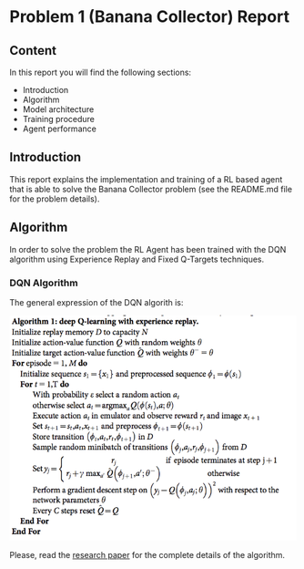 # Problem 1 (Banana Collector) Report

## Content

In this report you will find the following sections:

* Introduction
* Algorithm
* Model architecture
* Training procedure
* Agent performance

## Introduction

This report explains the implementation and training of a RL based agent that is able to solve the Banana Collector problem (see the README.md file for the problem details).

## Algorithm

In order to solve the problem the RL Agent has been trained with the DQN algorithm using Experience Replay and Fixed Q-Targets techniques.

### DQN Algorithm

The general expression of the DQN algorith is:

![DQN Algorithm](images/dqn_algorithm.png)

Please, read the [research paper](https://storage.googleapis.com/deepmind-media/dqn/DQNNaturePaper.pdf) for the complete details of the algorithm.




